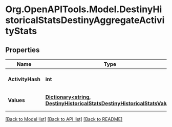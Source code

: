 # Org.OpenAPITools.Model.DestinyHistoricalStatsDestinyAggregateActivityStats

## Properties

Name | Type | Description | Notes
------------ | ------------- | ------------- | -------------
**ActivityHash** | **int** | Hash ID that can be looked up in the DestinyActivityTable. | [optional] 
**Values** | [**Dictionary&lt;string, DestinyHistoricalStatsDestinyHistoricalStatsValue&gt;**](DestinyHistoricalStatsDestinyHistoricalStatsValue.md) | Collection of stats for the player in this activity. | [optional] 

[[Back to Model list]](../README.md#documentation-for-models) [[Back to API list]](../README.md#documentation-for-api-endpoints) [[Back to README]](../README.md)


